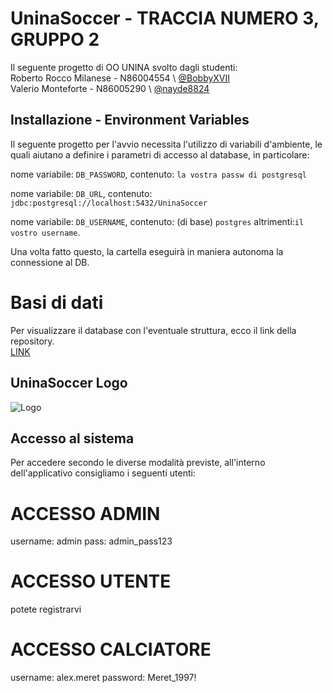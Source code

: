 
# UninaSoccer - TRACCIA NUMERO 3, GRUPPO 2

Il seguente progetto di OO UNINA svolto dagli studenti:  
Roberto Rocco Milanese - N86004554 \ [@BobbyXVII](https://github.com/BobbyXVII)  
Valerio Monteforte - N86005290 \ [@nayde8824](https://github.com/nayde8824)



## Installazione - Environment Variables

Il seguente progetto per l'avvio necessita l'utilizzo di variabili d'ambiente, le quali aiutano a definire i parametri di accesso al database, in particolare:  

nome variabile: `DB_PASSWORD`, contenuto: `la vostra passw di postgresql`

nome variabile: `DB_URL`, contenuto: `jdbc:postgresql://localhost:5432/UninaSoccer`

nome variabile: `DB_USERNAME`, contenuto: (di base) `postgres` altrimenti:`il vostro username`.  

Una volta fatto questo, la cartella eseguirà in maniera autonoma la connessione al DB.


# Basi di dati
Per visualizzare il database con l'eventuale struttura, ecco il link della repository.  
[LINK](https://github.com/BobbyXVII/Progetto-BD-2023-2024)


## UninaSoccer Logo
![Logo](https://imgur.com/Umw2tjl.png)

## Accesso al sistema
Per accedere secondo le diverse modalità previste, all'interno dell'applicativo consigliamo i seguenti utenti:
# ACCESSO ADMIN
username: admin
pass: admin_pass123

# ACCESSO UTENTE
potete registrarvi

# ACCESSO CALCIATORE
username: alex.meret
password: Meret_1997!
